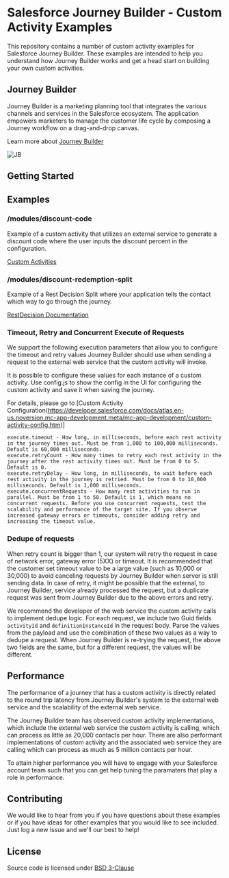 # Salesforce Journey Builder - Custom Activity Examples

This repository contains a number of custom activity examples for Salesforce Journey Builder. These examples are 
intended to help you understand how Journey Builder works and get a head start on building your own custom activities.

## Journey Builder
Journey Builder is a marketing planning tool that integrates the various channels and services in the Salesforce 
ecosystem. The application empowers marketers to manage the customer life cycle by composing a Journey workflow on a 
drag-and-drop canvas.

Learn more about [Journey Builder](https://www.salesforce.com/products/marketing-cloud/journey-management/)

![JB](https://user-images.githubusercontent.com/876030/80716658-4db7ab00-8ace-11ea-9775-9b373cf0a18e.png)

## Getting Started

## Examples

### /modules/discount-code
Example of a custom activity that utilizes an external service to generate a discount code where the user inputs the discount percent in the configuration.

[Custom Activities](https://developer.salesforce.com/docs/atlas.en-us.mc-app-development.meta/mc-app-development/creating-activities.htm)

### /modules/discount-redemption-split
Example of a Rest Decision Split where your application tells the contact which way to go through the journey.

[RestDecision Documentation](https://developer.salesforce.com/docs/atlas.en-us.mc-app-development.meta/mc-app-development/extending-activities.htm)

### Timeout, Retry and Concurrent Execute of Requests
We support the following execution parameters that allow you to configure the timeout and retry values Journey Builder should use when sending a request to the external web service that the custom activity will invoke. 

It is possible to configure these values for each instance of a custom activity. Use config.js to show the
config in the UI for configuring the custom activity and save it when saving the journey.

For details, please go to [Custom Activity Configuration(https://developer.salesforce.com/docs/atlas.en-us.noversion.mc-app-development.meta/mc-app-development/custom-activity-config.htm)]

```
execute.timeout - How long, in milliseconds, before each rest activity in the journey times out. Must be from 1,000 to 100,000 milliseconds. Default is 60,000 milliseconds.
execute.retryCount - How many times to retry each rest activity in the journey after the rest activity times out. Must be from 0 to 5. Default is 0.
execute.retryDelay - How long, in milliseconds, to wait before each rest activity in the journey is retried. Must be from 0 to 10,000 milliseconds. Default is 1,000 milliseconds.
execute.concurrentRequests - How many rest activities to run in parallel. Must be from 1 to 50. Default is 1, which means no concurrent requests. Before you use concurrent requests, test the scalability and performance of the target site. If you observe increased gateway errors or timeouts, consider adding retry and increasing the timeout value.
```

### Dedupe of requests
When retry count is bigger than 1, our system will retry the request in case of network error, gateway error (5XX) or timeout.  It is recommended that the customer set timeout value to be a large value (such as 10,000 or 30,000) to avoid canceling requests by Journey Builder when server is still sending data.  In case  of retry, it might be possible that the external, to Journey Builder, service already processed the request, but a duplicate request was sent from Journey Builder due to the above errors and retry.  

We recommend the developer of the web service the custom activity calls to implement dedupe logic.  For each request, we include two Guid fields `activityId` and `definitionInstanceId` in the request body.  Parse the values from the payload and use the combination of these two values as a way to dedupe a request. When Journey Builder is re-trying the request, the above two fields are the same, but for a different request, the values will be different.

## Performance
The performance of a journey that has a custom activity is directly related to the round trip latency from Journey Builder's system to the external web service and the scalability of the external web service.

The Journey Builder team has observed custom activity implementations, which include the external web service the custom activity is calling, which can process as little as 20,000 contacts per hour. There are also performant implementations of custom activity and the associated web service they are calling which can process as much as 5 million contacts per hour.

To attain higher performance you will have to engage with your Salesforce account team such that you can get help tuning the paramaters that play a role in performance. 

## Contributing
We would like to hear from you if you have questions about these examples or if you have ideas for other 
examples that you would like to see included. Just log a new issue and we'll our best to help!

## License
Source code is licensed under [BSD 3-Clause](./LICENSE.txt)
